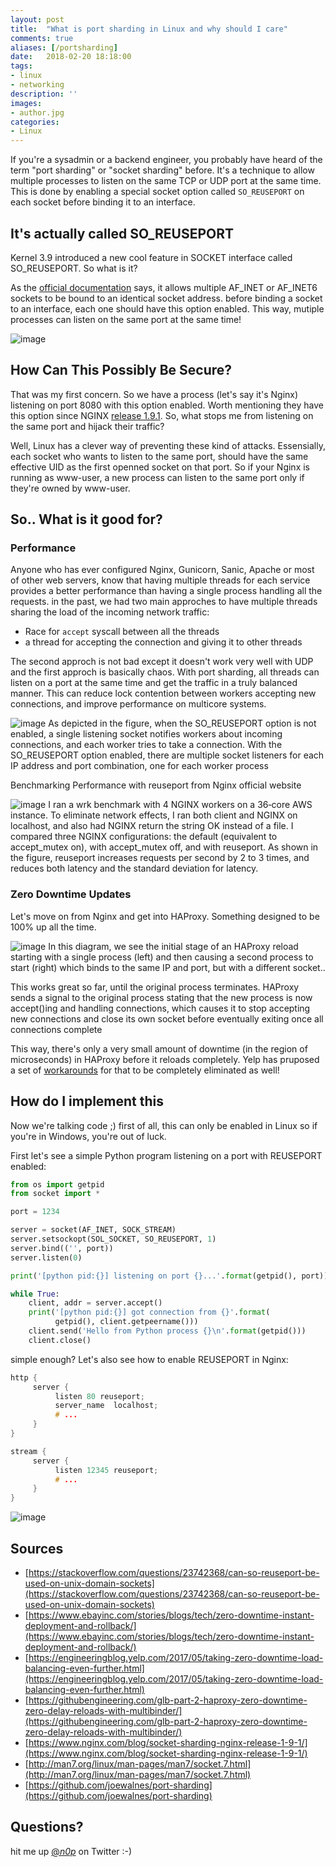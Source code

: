 ```yaml
---
layout: post
title:  "What is port sharding in Linux and why should I care"
comments: true
aliases: [/portsharding]
date:   2018-02-20 18:18:00
tags:
- linux
- networking
description: ''
images:
- author.jpg
categories:
- Linux 
---
```


If you're a sysadmin or a backend engineer, you probably have heard of the term "port sharding" or "socket sharding" before. It's a technique to allow multiple processes to listen on the same TCP or UDP port at the same time. This is done by enabling a special socket option called `SO_REUSEPORT` on each socket before binding it to an interface.

<!--more-->

## It's actually called SO_REUSEPORT

Kernel 3.9 introduced a new cool feature in SOCKET interface called SO_REUSEPORT. So what is it?

As the [official documentation](http://man7.org/linux/man-pages/man7/socket.7.html) says, it allows multiple AF_INET or AF_INET6 sockets to be bound to an identical socket address. before binding a socket to an interface, each one should have this option enabled. This way, mutiple processes can listen on the same port at the same time!

![image](https://memegenerator.net/img/instances/12831919/does-devnull-support-sharding.jpg)

## How Can This Possibly Be Secure?

That was my first concern. So we have a process (let's say it's Nginx) listening on port 8080 with this option enabled. Worth mentioning they have this option since NGINX [release 1.9.1](https://www.nginx.com/blog/socket-sharding-nginx-release-1-9-1/). So, what stops me from listening on the same port and hijack their traffic?

Well, Linux has a clever way of preventing these kind of attacks. Essensially, each socket who wants to listen to the same port, should have the same effective UID as the first openned socket on that port. So if your Nginx is running as www-user, a new process can listen to the same port only if they're owned by www-user.

## So.. What is it good for?

### Performance

Anyone who has ever configured Nginx, Gunicorn, Sanic, Apache or most of other web servers, know that having multiple threads for each service provides a better performance than having a single process handling all the requests. in the past, we had two main approches to have multiple threads sharing the load of the incoming network traffic:

+ Race for `accept` syscall between all the threads
+ a thread for accepting the connection and giving it to other threads

The second approch is not bad except it doesn't work very well with UDP and the first approch is basically chaos. With port sharding, all threads can listen on a port at the same time and get the traffic in a truly balanced manner. This can reduce lock contention between workers accepting new connections, and improve performance on multicore systems.

![image](/img/port-sharding/nginx-before-after.png)
As depicted in the figure, when the SO_REUSEPORT option is not enabled, a single listening socket notifies workers about incoming connections, and each worker tries to take a connection. With the SO_REUSEPORT option enabled, there are multiple socket listeners for each IP address and port combination, one for each worker process

Benchmarking Performance with reuseport from Nginx official website

![image](/img/port-sharding/reuseport-benchmark.png)
I ran a wrk benchmark with 4 NGINX workers on a 36‑core AWS instance. To eliminate network effects, I ran both client and NGINX on localhost, and also had NGINX return the string OK instead of a file. I compared three NGINX configurations: the default (equivalent to accept_mutex on), with accept_mutex off, and with reuseport. As shown in the figure, reuseport increases requests per second by 2 to 3 times, and reduces both latency and the standard deviation for latency.

### Zero Downtime Updates

Let's move on from Nginx and get into HAProxy. Something designed to be 100% up all the time.

![image](/img/port-sharding/ha-fork.png)
In this diagram, we see the initial stage of an HAProxy reload starting with a single process (left) and then causing a second process to start (right) which binds to the same IP and port, but with a different socket..

This works great so far, until the original process terminates. HAProxy sends a signal to the original process stating that the new process is now accept()ing and handling connections, which causes it to stop accepting new connections and close its own socket before eventually exiting once all connections complete

This way, there's only a very small amount of downtime (in the region of microseconds) in HAProxy before it reloads completely. Yelp has pruposed a set of [workarounds](https://engineeringblog.yelp.com/2015/04/true-zero-downtime-haproxy-reloads.html) for that to be completely eliminated as well!

## How do I implement this

Now we're talking code ;) first of all, this can only be enabled in Linux so if you're in Windows, you're out of luck.

First let's see a simple Python program listening on a port with REUSEPORT enabled:

```python
from os import getpid
from socket import *

port = 1234

server = socket(AF_INET, SOCK_STREAM)
server.setsockopt(SOL_SOCKET, SO_REUSEPORT, 1)
server.bind(('', port))
server.listen(0)

print('[python pid:{}] listening on port {}...'.format(getpid(), port))

while True:
    client, addr = server.accept()
    print('[python pid:{}] got connection from {}'.format(
          getpid(), client.getpeername()))
    client.send('Hello from Python process {}\n'.format(getpid()))
    client.close()
```

simple enough? Let's also see how to enable REUSEPORT in Nginx:

```c
http {
     server {
          listen 80 reuseport;
          server_name  localhost;
          # ...
     }
}

stream {
     server {
          listen 12345 reuseport;
          # ...
     }
}
```

![image](https://media.giphy.com/media/Hi3pr5mmHrbbi/giphy.gif)

## Sources

+ [https://stackoverflow.com/questions/23742368/can-so-reuseport-be-used-on-unix-domain-sockets](https://stackoverflow.com/questions/23742368/can-so-reuseport-be-used-on-unix-domain-sockets)
+ [https://www.ebayinc.com/stories/blogs/tech/zero-downtime-instant-deployment-and-rollback/](https://www.ebayinc.com/stories/blogs/tech/zero-downtime-instant-deployment-and-rollback/)
+ [https://engineeringblog.yelp.com/2017/05/taking-zero-downtime-load-balancing-even-further.html](https://engineeringblog.yelp.com/2017/05/taking-zero-downtime-load-balancing-even-further.html)
+ [https://githubengineering.com/glb-part-2-haproxy-zero-downtime-zero-delay-reloads-with-multibinder/](https://githubengineering.com/glb-part-2-haproxy-zero-downtime-zero-delay-reloads-with-multibinder/)
+ [https://www.nginx.com/blog/socket-sharding-nginx-release-1-9-1/](https://www.nginx.com/blog/socket-sharding-nginx-release-1-9-1/)
+ [http://man7.org/linux/man-pages/man7/socket.7.html](http://man7.org/linux/man-pages/man7/socket.7.html)
+ [https://github.com/joewalnes/port-sharding](https://github.com/joewalnes/port-sharding)

## Questions?

hit me up [@_n0p_](https://twitter.com/_n0p_) on Twitter :-)
